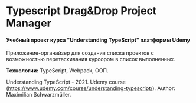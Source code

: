 # Typescript Drag&Drop Project Manager
#### Учебный проект курса "Understanding TypeScript" платформы Udemy

Приложение-органайзер для создания списка проектов с возможностью перетаскивания курсором в список выполненных.

**Технологии:** TypeScript, Webpack, ООП.

Understanding TypeScript - 2021. Udemy course (https://www.udemy.com/course/understanding-typescript/). 
Author: Maximilian Schwarzmüller.
